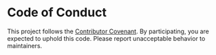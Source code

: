# Code of Conduct

This project follows the [Contributor Covenant](https://www.contributor-covenant.org/version/2/1/code_of_conduct/).
By participating, you are expected to uphold this code. Please report unacceptable behavior to maintainers.
